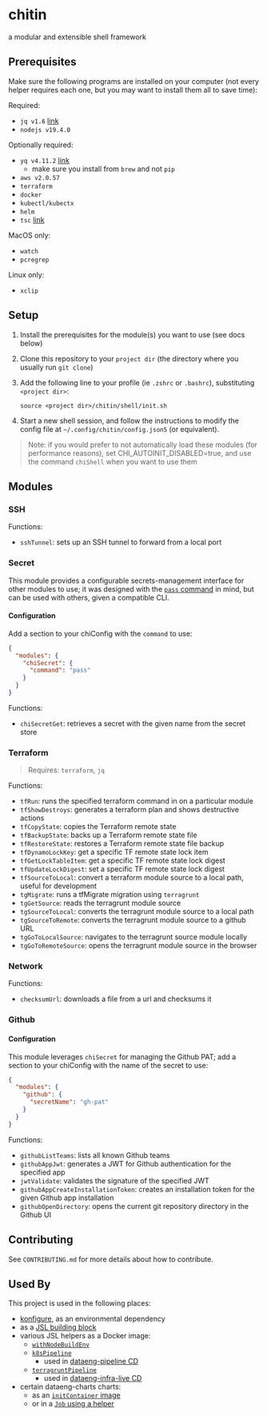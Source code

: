 # chitin

a modular and extensible shell framework

## Prerequisites

Make sure the following programs are installed on your computer (not every helper requires each one, but you may want to install them all to save time):

Required:

- `jq v1.6` [link](https://github.com/stedolan/jq)
- `nodejs v19.4.0`

Optionally required:

- `yq v4.11.2` [link](https://github.com/mikefarah/yq)
  - make sure you install from `brew` and not `pip`
- `aws v2.0.57`
- `terraform`
- `docker`
- `kubectl/kubectx`
- `helm`
- `tsc` [link](https://www.npmjs.com/package/typescript)

MacOS only:

- `watch`
- `pcregrep`

Linux only:

- `xclip`

## Setup

1. Install the prerequisites for the module(s) you want to use (see docs below)
2. Clone this repository to your `project dir` (the directory where you usually run `git clone`)
3. Add the following line to your profile (ie `.zshrc` or `.bashrc`), substituting `<project dir>`:

   `source <project dir>/chitin/shell/init.sh`

4. Start a new shell session, and follow the instructions to modify the config file at `~/.config/chitin/config.json5` (or equivalent).

> Note: if you would prefer to not automatically load these modules (for performance reasons), set CHI_AUTOINIT_DISABLED=true, and use the command `chiShell` when you want to use them

## Modules

### SSH

Functions:

- `sshTunnel`: sets up an SSH tunnel to forward from a local port

### Secret

This module provides a configurable secrets-management interface for other modules to use; it was designed with the [`pass` command](https://www.passwordstore.org/) in mind, but can be used with others, given a compatible CLI.

#### Configuration

Add a section to your chiConfig with the `command` to use:

```json
{
  "modules": {
    "chiSecret": {
      "command": "pass"
    }
  }
}
```

Functions:

- `chiSecretGet`: retrieves a secret with the given name from the secret store

### Terraform

> Requires: `terraform`, `jq`

Functions:

- `tfRun`: runs the specified terraform command in on a particular module
- `tfShowDestroys`: generates a terraform plan and shows destructive actions
- `tfCopyState`: copies the Terraform remote state
- `tfBackupState`: backs up a Terraform remote state file
- `tfRestoreState`: restores a Terraform remote state file backup
- `tfDynamoLockKey`: get a specific TF remote state lock item
- `tfGetLockTableItem`: get a specific TF remote state lock digest
- `tfUpdateLockDigest`: set a specific TF remote state lock digest
- `tfSourceToLocal`: convert a terraform module source to a local path, useful for development
- `tgMigrate`: runs a tfMigrate migration using `terragrunt`
- `tgGetSource`: reads the terragrunt module source
- `tgSourceToLocal`: converts the terragrunt module source to a local path
- `tgSourceToRemote`: converts the terragrunt module source to a github URL
- `tgGoToLocalSource`: navigates to the terragrunt source module locally
- `tgGoToRemoteSource`: opens the terragrunt module source in the browser

### Network

Functions:

- `checksumUrl`: downloads a file from a url and checksums it

### Github

#### Configuration

This module leverages `chiSecret` for managing the Github PAT; add a section to your chiConfig with the name of the secret to use:

```json
{
  "modules": {
    "github": {
      "secretName": "gh-pat"
    }
  }
}
```

Functions:

- `githubListTeams`: lists all known Github teams
- `githubAppJwt`: generates a JWT for Github authentication for the specified app
- `jwtValidate`: validates the signature of the specified JWT
- `githubAppCreateInstallationToken`: creates an installation token for the given Github app installation
- `githubOpenDirectory`: opens the current git repository directory in the Github UI

## Contributing

See `CONTRIBUTING.md` for more details about how to contribute.

## Used By

This project is used in the following places:

- [konfigure](https://github.com/chainalysis/konfigure/blob/main/src/shell.ts), as an environmental dependency
- as a [JSL building block](https://github.com/chainalysis/jenkins-shared-library/blob/main/vars/withDataengTools.groovy)
- various JSL helpers as a Docker image:
  - [`withNodeBuildEnv`](https://github.com/chainalysis/jenkins-shared-library/blob/aaa7897aee0acac12f8886bd10c34bb405cb1ace/vars/withNodeBuildEnv.groovy#L14)
  - [`k8sPipeline`](https://github.com/chainalysis/jenkins-shared-library#k8spipelinemap-config)
    - used in [dataeng-pipeline CD](https://github.com/chainalysis/dataeng-pipeline/blob/89ee112cf026f39f31da2a1248a40726aca126f6/Jenkinsfile#L13)
  - [`terragruntPipeline`](https://github.com/chainalysis/jenkins-shared-library/blob/main/docs/terraform-functions.md#terragruntpipelinemap-config)
    - used in [dataeng-infra-live CD](https://github.com/chainalysis/dataeng-infra-live/blob/b97ee651a255fcc46faf93fede4e671e0bcc8ae6/Jenkinsfile#L21)
- certain dataeng-charts charts:
  - as an [`initContainer` image](https://github.com/chainalysis/dataeng-charts/blob/db09c6e103f3decb1b6c3189a3034c0a71c3af64/charts/cluster-script/src/main.ts#L50)
  - or in a [`Job` using a helper](https://github.com/chainalysis/dataeng-charts/blob/db09c6e103f3decb1b6c3189a3034c0a71c3af64/charts/coins/bitcoin/templates/job-snapshot.yaml#L24)
